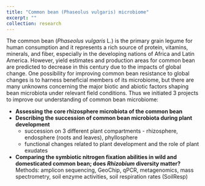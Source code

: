 ```yaml
---
title: "Common bean (Phaseolus vulgaris) microbiome"
excerpt: ""
collection: research
---
```


The common bean (_Phaseolus vulgaris_ L.) is the primary grain legume for human consumption and it represents a rich source of protein, vitamins, minerals, and fiber, especially in the developing nations of Africa and Latin America. However, yield estimates and production areas for common bean are predicted to decrease in this century due to the impacts of global change. One possibility for improving common bean resistance to global changes is to harness beneficial members of its microbiome, but there are many unknowns concerning the major biotic and abiotic factors shaping bean microbiota under relevant field conditions. 
Thus we initiated 3 projects to improve our understanding of common bean microbiome:
* __Assessing the core rhizosphere microbiota of the common bean__
* __Describing the succession of common bean microbiota during plant development__ 
	* succession on 3 different plant compartments - rhizosphere, endosphere (roots and leaves), phyllosphere 
	* functional changes related to plant development and the role of plant exudates
* __Comparing the symbiotic nitrogen fixation abilities in wild and domesticated common bean; does _Rhizobium_ diversity matter?__
Methods: amplicon sequencing, GeoChip, qPCR, metagenomics, mass spectrometry, soil enzyme activities, soil respiration rates (SoilResp)
